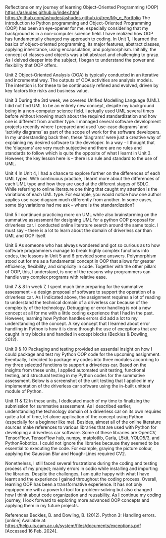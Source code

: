 Reflections on my journey of learning Object-Oriented Programming (OOP)
https://ashudes.github.io/index.html
https://github.com/ashudes/ashudes.github.io/tree/My_e_Portfolio
The introduction to Python programming and Object-Oriented Programming (OOP) has been an eye-opener for me, especially considering that my background is in a non-computer science field. I have realized how OOP has fundamentally changed my approach to coding.
In Unit 1, I learned the basics of object-oriented programming, its major features, abstract classes, applying inheritance, using encapsulation, and polymorphism. Initially, the concept of classes and objects was a bit abstract and challenging to grasp. As I delved deeper into the subject, I began to understand the power and flexibility that OOP offers.

Unit 2
Object-Oriented Analysis (OOA) is typically conducted in an iterative and incremental way. The outputs of OOA activities are analysis models. The intention is for these to be continuously refined and evolved, driven by key factors like risks and business value.

Unit 3
During the 3rd week, we covered Unified Modelling Language (UML). I did not find UML to be an entirely new concept, despite my background being in a non-computer science field. I actually used UML several times before without knowing much about the required standardization and how one is different from another type. I managed several software development projects recently where I prepared and used ‘use-case diagrams’ and ‘activity diagrams’ as part of the scope of work for the software developers. In my understanding back then, these ‘diagrams’ were just a creative way of explaining my desired software to the developer. In a way – I thought that the ‘diagrams’ are very much subjective and there are no rules and standards to follow which is quite the opposite of what I learnt in Unit 3. However, the key lesson here is – there is a rule and standard to the use of UML.

Unit 4
In Unit 4, I had a chance to explore further on the differences of each UML types. With continuous practice, I learnt more about the differences of each UML type and how they are used at the different stages of SDLC. While referring to online literature one thing that caught my attention is the variations of each UML type. For example, you would notice how one author applies use case diagram much differently from another. In some cases, some big variations had me ask – where is the standardization?

Unit 5 
I continued practicing more on UML while also brainstorming on the summative assessment for designing UML for a python OOP proposal for driverless car. I conducted online literature search around the same topic. I must say – there is a lot to learn about the domain of driverless car than UML and OOP itself.

Unit 6
As someone who has always wondered and got so curious as to how software programmers manage to break highly complex functions into codes, the lessons in Unit 5 and 6 provided some answers. Polymorphism stood out for me as a fundamental concept in OOP that allows for greater efficiency, flexibility, and simplicity in code. Together with the other pillars of OOP, this, I understand, is one of the reasons why programmers can handle very complex programs with relative ease.

Unit 7 & 8
In week 7, I spent much time preparing for the summative assessment - a design proposal of software to support the operation of a driverless car. As I indicated above, the assignment requires a lot of reading to understand the technical domain of a driverless car because of the complexity of the technology.
Debugging or error handling is not a new concept at all for me with a little coding experience that I had in the past. However, learning how Python handles errors did add a lot to my understanding of the concept. A key concept that I learned about error handling in Python is how it is done through the use of exceptions that are caught in try blocks and handled in except blocks (Beckles & Dowling, 2012).

Unit 9 & 10
Packaging and testing provided an essential insight on how I could package and test my Python OOP code for the upcoming assignment. Eventually, I decided to package my codes into three modules according to my three selected functions to support a driverless car.
Based on the insights from these units, I applied automated unit testing, functional testing, and structural testing in my Python codes for the summative assessment. Below is a screenshot of the unit testing that I applied in my implementation of the driverless car software using the in-built unittest module of Python.
  

Unit 11 & 12
In these units, I dedicated much of my time to finalizing the submission for summative assessment. As I described earlier, understanding the technology domain of a driverless car on its own requires quite a lot of time, let alone application of the concept using Python (especially for a beginner like me). Besides, almost all of the online literature sources make references to various libraries that are used with Python for developing a driverless car software. Some of these libraries are OpenCV, TensorFlow, TensorFlow hub, numpy, matplotlib, Carla, L5kit, YOLO5/3, and PythonRobotics. I could not ignore the libraries because they seemed to be essential to executing the code. For example, graying the picture colour, applying the Gaussian Blur and Hough-Lines required CV2.

Nonetheless, I still faced several frustrations during the coding and testing process of my project; mainly errors in codio while installing and importing the libraries. Despite the challenges, I am quite happy with what I have learnt and the experience I gained throughout the coding process.
Overall, learning OOP has been a transformative experience. It has not only equipped me with a powerful tool for problem-solving but also changed how I think about code organization and reusability. As I continue my coding journey, I look forward to exploring more advanced OOP concepts and applying them in my future projects.

References
Beckles, B. and Dowling, B. (2012). Python 3: Handling errors. [online] Available at: https://help.uis.cam.ac.uk/system/files/documents/exceptions.pdf [Accessed 16 Feb. 2024].

